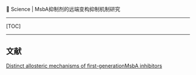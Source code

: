 👏 Science | MsbA抑制剂的远端变构抑制机制研究

---
[TOC]

---
## 文献
[Distinct allosteric mechanisms of first-generationMsbA inhibitors](./ScienceMsbA抑制剂的远端变构抑制机制研究/science.abi9009_merged_public.pdf)
